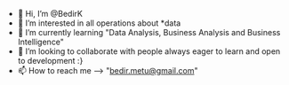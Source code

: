 - 👋 Hi, I’m @BedirK
- 👀 I’m interested in all operations about *data
- 🌱 I’m currently learning "Data Analysis, Business Analysis and Business Intelligence"
- 💞️ I’m looking to collaborate with people always eager to learn and open to development :}
- 📫 How to reach me --> "bedir.metu@gmail.com"

<!---
BedirK/BedirK is a ✨ special ✨ repository because its `README.md` (this file) appears on your GitHub profile.
You can click the Preview link to take a look at your changes.
--->
